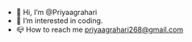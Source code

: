 - 👋 Hi, I’m @Priyaagrahari
- 👀 I’m interested in coding.
- 📪 How to reach me priyaagrahari268@gmail.com

<!---
Priyaagrahari/Priyaagrahari is a ✨ special ✨ repository because its `README.md` (this file) appears on your GitHub profile.
You can click the Preview link to take a look at your changes.
--->
